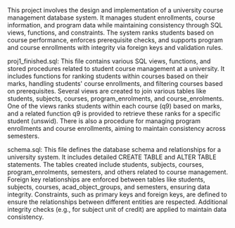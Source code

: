 This project involves the design and implementation of a university course management database system. It manages student enrollments, course information, and program data while maintaining consistency through SQL views, functions, and constraints. The system ranks students based on course performance, enforces prerequisite checks, and supports program and course enrollments with integrity via foreign keys and validation rules.

proj1_finished.sql:
This file contains various SQL views, functions, and stored procedures related to student course management at a university.
It includes functions for ranking students within courses based on their marks, handling students' course enrollments, and filtering courses based on prerequisites.
Several views are created to join various tables like students, subjects, courses, program_enrolments, and course_enrolments.
One of the views ranks students within each course (q9) based on marks, and a related function q9 is provided to retrieve these ranks for a specific student (unswid).
There is also a procedure for managing program enrollments and course enrollments, aiming to maintain consistency across semesters.

schema.sql:
This file defines the database schema and relationships for a university system. It includes detailed CREATE TABLE and ALTER TABLE statements.
The tables created include students, subjects, courses, program_enrolments, semesters, and others related to course management.
Foreign key relationships are enforced between tables like students, subjects, courses, acad_object_groups, and semesters, ensuring data integrity.
Constraints, such as primary keys and foreign keys, are defined to ensure the relationships between different entities are respected.
Additional integrity checks (e.g., for subject unit of credit) are applied to maintain data consistency.
